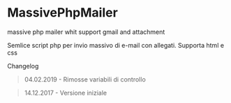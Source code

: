 # MassivePhpMailer
massive php mailer whit support gmail and attachment

Semlice script php per invio massivo di e-mail con allegati.
Supporta html e css

Changelog
>04.02.2019 - Rimosse variabili di controllo

>14.12.2017 - Versione iniziale
